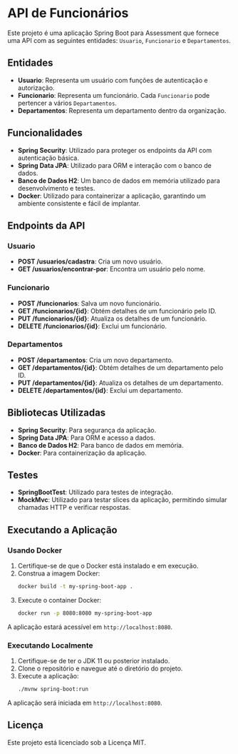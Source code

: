 # API de Funcionários

Este projeto é uma aplicação Spring Boot para Assessment que fornece uma API com as seguintes
entidades: `Usuario`, `Funcionario` e `Departamentos`.

## Entidades

- **Usuario**: Representa um usuário com funções de autenticação e autorização.
- **Funcionario**: Representa um funcionário. Cada `Funcionario` pode pertencer a vários `Departamentos`.
- **Departamentos**: Representa um departamento dentro da organização.

## Funcionalidades

- **Spring Security**: Utilizado para proteger os endpoints da API com autenticação básica.
- **Spring Data JPA**: Utilizado para ORM e interação com o banco de dados.
- **Banco de Dados H2**: Um banco de dados em memória utilizado para desenvolvimento e testes.
- **Docker**: Utilizado para containerizar a aplicação, garantindo um ambiente consistente e fácil de implantar.

## Endpoints da API

### Usuario

- **POST /usuarios/cadastra**: Cria um novo usuário.
- **GET /usuarios/encontrar-por**: Encontra um usuário pelo nome.

### Funcionario

- **POST /funcionarios**: Salva um novo funcionário.
- **GET /funcionarios/{id}**: Obtém detalhes de um funcionário pelo ID.
- **PUT /funcionarios/{id}**: Atualiza os detalhes de um funcionário.
- **DELETE /funcionarios/{id}**: Exclui um funcionário.

### Departamentos

- **POST /departamentos**: Cria um novo departamento.
- **GET /departamentos/{id}**: Obtém detalhes de um departamento pelo ID.
- **PUT /departamentos/{id}**: Atualiza os detalhes de um departamento.
- **DELETE /departamentos/{id}**: Exclui um departamento.

## Bibliotecas Utilizadas

- **Spring Security**: Para segurança da aplicação.
- **Spring Data JPA**: Para ORM e acesso a dados.
- **Banco de Dados H2**: Para banco de dados em memória.
- **Docker**: Para containerização da aplicação.

## Testes

- **SpringBootTest**: Utilizado para testes de integração.
- **MockMvc**: Utilizado para testar slices da aplicação, permitindo simular chamadas HTTP e verificar respostas.

## Executando a Aplicação

### Usando Docker

1. Certifique-se de que o Docker está instalado e em execução.
2. Construa a imagem Docker:
    ```sh
    docker build -t my-spring-boot-app .
    ```
3. Execute o container Docker:
    ```sh
    docker run -p 8080:8080 my-spring-boot-app
    ```

A aplicação estará acessível em `http://localhost:8080`.

### Executando Localmente

1. Certifique-se de ter o JDK 11 ou posterior instalado.
2. Clone o repositório e navegue até o diretório do projeto.
3. Execute a aplicação:
    ```sh
    ./mvnw spring-boot:run
    ```

A aplicação será iniciada em `http://localhost:8080`.

## Licença

Este projeto está licenciado sob a Licença MIT.

